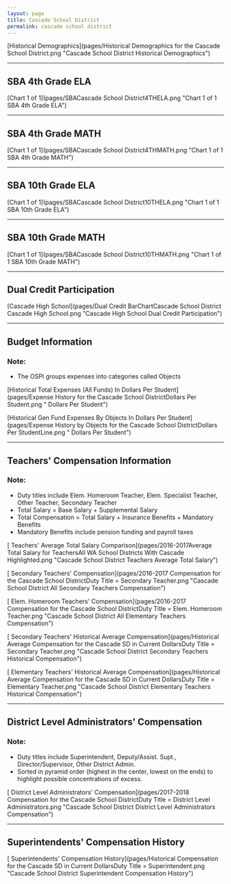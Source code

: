 ```yaml
---
layout: page
title: Cascade School District
permalink: cascade school district
---
```



[Historical Demographics](pages/Historical Demographics for the Cascade School District.png "Cascade School District Historical Demographics")

___

## SBA 4th Grade ELA

[Chart 1 of 1](pages/SBACascade School District4THELA.png "Chart 1 of 1 SBA 4th Grade ELA")


___

## SBA 4th Grade MATH

[Chart 1 of 1](pages/SBACascade School District4THMATH.png "Chart 1 of 1 SBA 4th Grade MATH")


___

## SBA 10th Grade ELA

[Chart 1 of 1](pages/SBACascade School District10THELA.png "Chart 1 of 1 SBA 10th Grade ELA")


___

## SBA 10th Grade MATH

[Chart 1 of 1](pages/SBACascade School District10THMATH.png "Chart 1 of 1 SBA 10th Grade MATH")


___

## Dual Credit Participation

[Cascade High School](pages/Dual Credit BarChartCascade School District Cascade High School.png "Cascade High School Dual Credit Participation")


___

## Budget Information
### Note:
- The OSPI groups expenses into categories called Objects

[Historical Total Expenses (All Funds) In Dollars Per Student](pages/Expense History for the Cascade School DistrictDollars Per Student.png " Dollars Per Student")

[Historical Gen Fund Expenses By Objects In Dollars Per Student](pages/Expense History by Objects for the Cascade School DistrictDollars Per StudentLine.png " Dollars Per Student")


___

## Teachers' Compensation Information
### Note:
- Duty titles include Elem. Homeroom Teacher, Elem. Specialist Teacher, Other Teacher, Secondary Teacher
- Total Salary = Base Salary + Supplemental Salary
- Total Compensation = Total Salary + Insurance Benefits + Mandatory Benefits
- Mandatory Benefits include pension funding and payroll taxes

[ Teachers' Average Total Salary Comparison](pages/2016-2017Average Total Salary for TeachersAll WA School Districts With Cascade Highlighted.png "Cascade School District Teachers Average Total Salary")

[ Secondary Teachers' Compensation](pages/2016-2017 Compensation for the Cascade School DistrictDuty Title = Secondary Teacher.png "Cascade School District All Secondary Teachers Compensation")

[ Elem. Homeroom Teachers' Compensation](pages/2016-2017 Compensation for the Cascade School DistrictDuty Title = Elem. Homeroom Teacher.png "Cascade School District All Elementary Teachers Compensation")

[ Secondary Teachers' Historical Average Compensation](pages/Historical Average Compensation for the Cascade SD in Current DollarsDuty Title = Secondary Teacher.png "Cascade School District Secondary Teachers Historical Compensation")

[ Elementary Teachers' Historical Average Compensation](pages/Historical Average Compensation for the Cascade SD in Current DollarsDuty Title = Elementary Teacher.png "Cascade School District Elementary Teachers Historical Compensation")


___

## District Level Administrators' Compensation

### Note:
- Duty titles include Superintendent, Deputy/Assist. Supt., Director/Supervisor, Other District Admin.
- Sorted in pyramid order (highest in the center, lowest on the ends) to highlight possible concentrations of excess.

[ District Level Administrators' Compensation](pages/2017-2018 Compensation for the Cascade School DistrictDuty Title = District Level Administrators.png "Cascade School District District Level Administrators Compensation")


___

## Superintendents' Compensation History

[ Superintendents' Compensation History](pages/Historical Compensation for the Cascade SD in Current DollarsDuty Title = Superintendent.png "Cascade School District Superintendent Compensation History")


